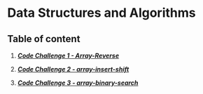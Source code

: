 # Data Structures and Algorithms

## Table of content

1. ***[Code Challenge 1 - Array-Reverse](https://mhmadwrekat.github.io/data-structures-and-algorithms/python/code_challenges/class-01/array-reverse.html)***

2. ***[Code Challenge 2 - array-insert-shift](https://mhmadwrekat.github.io/data-structures-and-algorithms/python/code_challenges/class-02/array-insert-shift.html)***

2. ***[Code Challenge 3 - array-binary-search](https://mhmadwrekat.github.io/data-structures-and-algorithms/python/code_challenges/class-03/array-binary-search.html)***
